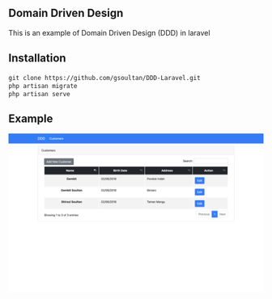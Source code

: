 
## Domain Driven Design
<p> This is an example of Domain Driven Design (DDD) in laravel</p>

## Installation

```
git clone https://github.com/gsoultan/DDD-Laravel.git
php artisan migrate
php artisan serve
```

## Example
<p align="center"><img src="Customer.png"></p>

